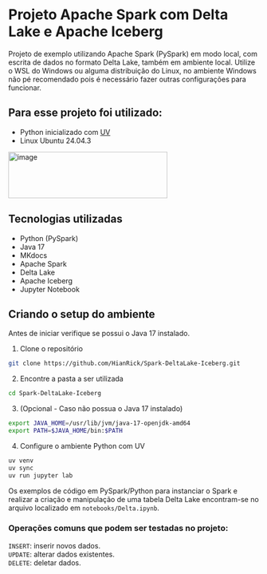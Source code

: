# Projeto Apache Spark com Delta Lake e Apache Iceberg

Projeto de exemplo utilizando Apache Spark (PySpark) em modo local, com escrita de dados no formato Delta Lake, também em ambiente local.
Utilize o WSL do Windows ou alguma distribuição do Linux, no ambiente Windows não pé recomendado pois é necessário fazer outras configurações para funcionar.

## Para esse projeto foi utilizado:  

* Python inicializado com [UV](https://github.com/astral-sh/uv)
* Linux Ubuntu 24.04.3   
<img width="319" height="93" alt="image" src="https://github.com/user-attachments/assets/843985d3-01e5-4371-8bef-ccc8502d28ff" />


## Tecnologias utilizadas 

- Python (PySpark)
- Java 17
- MKdocs
- Apache Spark
- Delta Lake
- Apache Iceberg
- Jupyter Notebook
  
## Criando o setup do ambiente

Antes de iniciar verifique se possui o Java 17 instalado.


1. Clone o repositório  
```bash
git clone https://github.com/HianRick/Spark-DeltaLake-Iceberg.git
```

2. Encontre a pasta a ser utilizada
```bash
cd Spark-DeltaLake-Iceberg
```

3. (Opcional - Caso não possua o Java 17 instalado)
```bash
export JAVA_HOME=/usr/lib/jvm/java-17-openjdk-amd64
export PATH=$JAVA_HOME/bin:$PATH
```

4. Configure o ambiente Python com UV
```bash
uv venv
uv sync
uv run jupyter lab
```

Os exemplos de código em PySpark/Python para instanciar o Spark e realizar a criação e manipulação de uma tabela Delta Lake encontram-se no arquivo localizado em `notebooks/Delta.ipynb`.  

### Operações comuns que podem ser testadas no projeto:

`INSERT`: inserir novos dados.  
`UPDATE`: alterar dados existentes.  
`DELETE`: deletar dados.





























